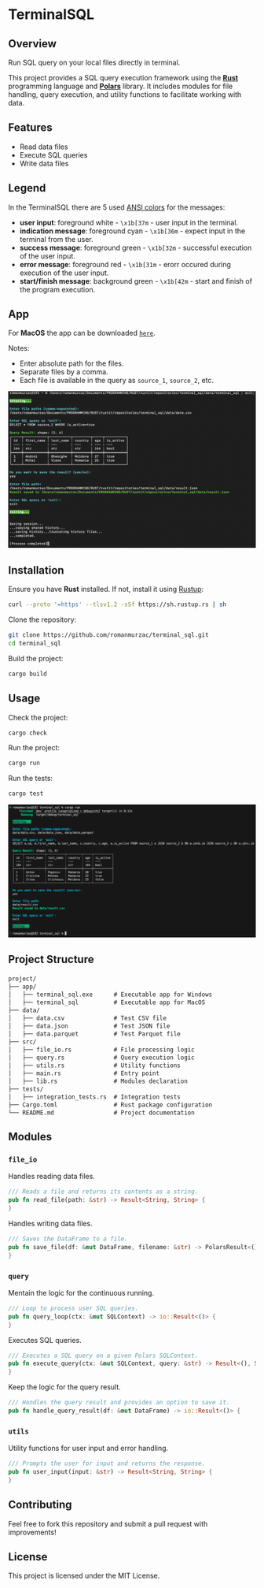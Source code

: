 # TerminalSQL

## Overview
Run SQL query on your local files directly in terminal.

This project provides a SQL query execution framework using the [**Rust**](https://www.rust-lang.org/) programming language and [**Polars**](https://docs.rs/polars/latest/polars/) library. It includes modules for file handling, query execution, and utility functions to facilitate working with data.

## Features
- Read data files
- Execute SQL queries
- Write data files

## Legend
In the TerminalSQL there are 5 used [ANSI colors](https://talyian.github.io/ansicolors/) for the messages:
- **user input**: foreground white - `\x1b[37m` - user input in the terminal.
- **indication message**: foreground cyan - `\x1b[36m` - expect input in the terminal from the user.
- **success message**: foreground green - `\x1b[32m` - successful execution of the user input.
- **error message**: foreground red - `\x1b[31m` - erorr occured during execution of the user input.
- **start/finish message**: background green - `\x1b[42m` - start and finish of the program execution.

## App
For **MacOS** the app can be downloaded [`here`](app/TerminalSQL-MacOS.tar.gz).

Notes:
- Enter absolute path for the files.
- Separate files by a comma.
- Each file is available in the query as `source_1`, `source_2`, etc.

![Image 1.1](media/image_1.1.png)

## Installation
Ensure you have **Rust** installed. If not, install it using [Rustup](https://rustup.rs/):
```sh
curl --proto '=https' --tlsv1.2 -sSf https://sh.rustup.rs | sh
```

Clone the repository:
```sh
git clone https://github.com/romanmurzac/terminal_sql.git
cd terminal_sql
```

Build the project:
```sh
cargo build
```

## Usage
Check the project:
```sh
cargo check
```

Run the project:
```sh
cargo run
```

Run the tests:
```sh
cargo test
```

![Image 1.2](media/image_1.2.png)

## Project Structure
```
project/
├── app/
│   ├── terminal_sql.exe      # Executable app for Windows
│   ├── terminal_sql          # Executable app for MacOS
├── data/
│   ├── data.csv              # Test CSV file
│   ├── data.json             # Test JSON file
│   ├── data.parquet          # Test Parquet file
├── src/
│   ├── file_io.rs            # File processing logic
│   ├── query.rs              # Query execution logic
│   ├── utils.rs              # Utility functions
│   ├── main.rs               # Entry point
│   ├── lib.rs                # Modules declaration
├── tests/
│   ├── integration_tests.rs  # Integration tests
├── Cargo.toml                # Rust package configuration
└── README.md                 # Project documentation
```

## Modules

### `file_io`
Handles reading data files.
```rust
/// Reads a file and returns its contents as a string.
pub fn read_file(path: &str) -> Result<String, String> {
}
```

Handles writing data files.
```rust
/// Saves the DataFrame to a file.
pub fn save_file(df: &mut DataFrame, filename: &str) -> PolarsResult<()> {
}
```

### `query`
Mentain the logic for the continuous running.
```rust
/// Loop to process user SQL queries.
pub fn query_loop(ctx: &mut SQLContext) -> io::Result<()> {
}
```

Executes SQL queries.
```rust
/// Executes a SQL query on a given Polars SQLContext.
pub fn execute_query(ctx: &mut SQLContext, query: &str) -> Result<(), String> {
}
```

Keep the logic for the query result.
```rust
/// Handles the query result and provides an option to save it.
pub fn handle_query_result(df: &mut DataFrame) -> io::Result<()> {
```

### `utils`
Utility functions for user input and error handling.
```rust
/// Prompts the user for input and returns the response.
pub fn user_input(input: &str) -> Result<String, String> {
}
```

## Contributing
Feel free to fork this repository and submit a pull request with improvements!

## License
This project is licensed under the MIT License.

